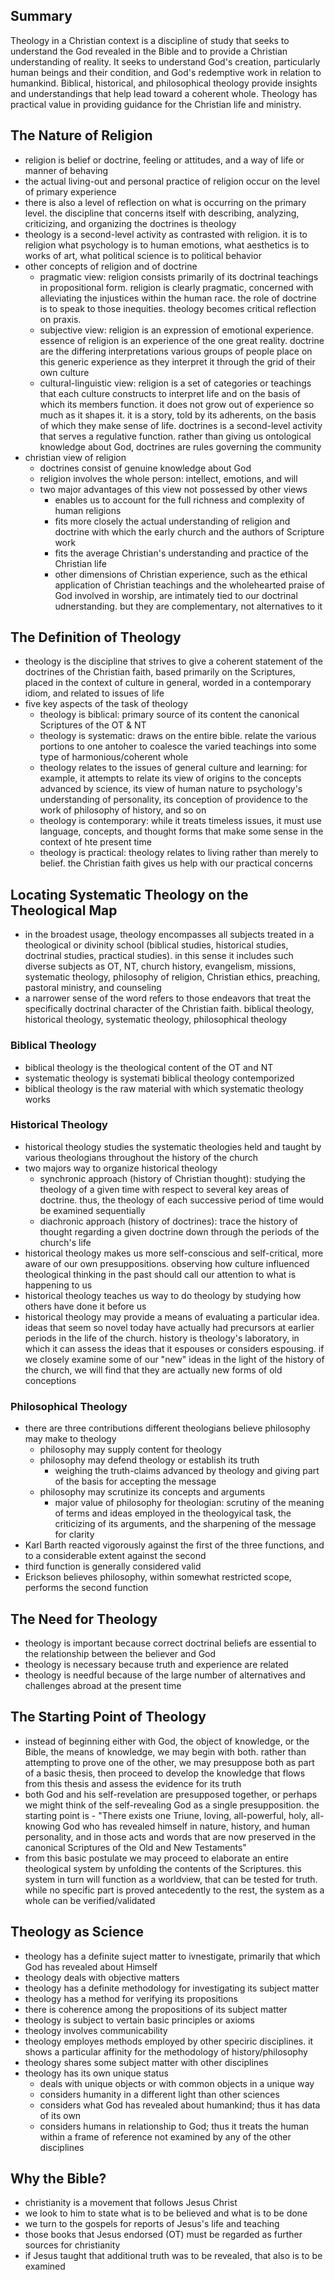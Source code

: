 ## Summary
Theology in a Christian context is a discipline of study that seeks to understand the God revealed in the Bible and to provide a Christian understanding of reality. It seeks to understand God's creation, particularly human beings and their condition, and God's redemptive work in relation to humankind. Biblical, historical, and philosophical theology provide insights and understandings that help lead toward a coherent whole. Theology has practical value in providing guidance for the Christian life and ministry.

## The Nature of Religion
* religion is belief or doctrine, feeling or attitudes, and a  way of life or manner of behaving
* the actual living-out and personal practice of religion occur on the level of primary experience
* there is also a level of reflection on what is occurring on the primary level. the discipline that concerns itself with describing, analyzing, criticizing, and organizing the doctrines is theology
* theology is a second-level activity as contrasted with religion. it is to religion what psychology is to human emotions, what aesthetics is to works of art, what political science is to political behavior
* other concepts of religion and of doctrine
    * pragmatic view: religion consists primarily of its doctrinal teachings in propositional form. religion is clearly pragmatic, concerned with alleviating the injustices within the human race. the role of doctrine is to speak to those inequities. theology becomes critical reflection on praxis.
    * subjective view: religion is an expression of emotional experience. essence of religion is an experience of the one great reality. doctrine are the differing interpretations various groups of people place on this generic experience as they interpret it through the grid of their own culture
    * cultural-linguistic view: religion is a set of categories or teachings that each culture constructs to interpret life and on the basis of which its members function. it does not grow out of experience so much as it shapes it. it is a story, told by its adherents, on the basis of which they make sense of life. doctrines is a second-level activity that serves a regulative function. rather than giving us ontological knowledge about God, doctrines are rules governing the community
* christian view of religion
    * doctrines consist of genuine knowledge about God
    * religion involves the whole person: intellect, emotions, and will
    * two major advantages of this view not possessed by other views
        * enables us to account for the full richness and complexity of human religions
        * fits more closely the actual understanding of religion and doctrine with which the early church and the authors of Scripture work
        * fits the average Christian's understanding and practice of the Christian life
        * other dimensions of Christian experience, such as the ethical application of Christian teachings and the wholehearted praise of God involved in worship, are intimately tied to our doctrinal udnerstanding. but they are complementary, not alternatives to it

## The Definition of Theology
* theology is the discipline that strives to give a coherent statement of the doctrines of the Christian faith, based primarily on the Scriptures, placed in the context of culture in general, worded in a contemporary idiom, and related to issues of life
* five key aspects of the task of theology
    * theology is biblical: primary source of its content the canonical Scriptures of the OT & NT
    * theology is systematic: draws on the entire bible. relate the various portions to one antoher to coalesce the varied teachings into some type of harmonious/coherent whole
    * theology relates to the issues of general culture and learning: for example, it attempts to relate its view of origins to the concepts advanced by science, its view of human nature to psychology's understanding of personality, its conception of providence to the work of philosophy of history, and so on
    * theology is contemporary: while it treats timeless issues, it must use language, concepts, and thought forms that make some sense in the context of hte present time
    * theology is practical: theology relates to living rather than merely to belief. the Christian faith gives us help with our practical concerns

## Locating Systematic Theology on the Theological Map
* in the broadest usage, theology encompasses all subjects treated in a theological or divinity school (biblical studies, historical studies, doctrinal studies, practical studies). in this sense it includes such diverse subjects as OT, NT, church history, evangelism, missions, systematic theology, philosophy of religion, Christian ethics, preaching, pastoral ministry, and counseling
* a narrower sense of the word refers to those endeavors that treat the specifically doctrinal character of the Christian faith. biblical theology, historical theology, systematic theology, philosophical theology

### Biblical Theology
* biblical theology is the theological content of the OT and NT
* systematic theology is systemati biblical theology contemporized
* biblical theology is the raw material with which systematic theology works

### Historical Theology
* historical theology studies the systematic theologies held and taught by various theologians throughout the history of the church
* two majors way to organize historical theology
    * synchronic approach (history of Christian thought): studying the theology of a given time with respect to several key areas of doctrine. thus, the theology of each successive period of time would be examined sequentially
    * diachronic approach (history of doctrines): trace the history of thought regarding a given doctrine down through the periods of the church's life
* historical theology makes us more self-conscious and self-critical, more aware of our own presuppositions. observing how culture influenced theological thinking in the past should call our attention to what is happening to us
* historical theology teaches us way to do theology by studying how others have done it before us
* historical theology may provide a means of evaluating a particular idea. ideas that seem so novel today have actually had precursors at earlier periods in the life of the church. history is theology's laboratory, in which it can assess the ideas that it espouses or considers espousing. if we closely examine some of our "new" ideas in the light of the history of the church, we will find that they are actually new forms of old conceptions

### Philosophical Theology
* there are three contributions different theologians believe philosophy may make to theology
    * philosophy may supply content for theology
    * philosophy may defend theology or establish its truth
        * weighing the truth-claims advanced by theology and giving part of the basis for accepting the message
    * philosophy may scrutinize its concepts and arguments
        * major value of philosophy for theologian: scrutiny of the meaning of terms and ideas employed in the theologyical task, the criticizing of its arguments, and the sharpening of the message for clarity
* Karl Barth reacted vigorously against the first of the three functions, and to a considerable extent against the second
* third function is generally considered valid
* Erickson believes philosophy, within somewhat restricted scope, performs the second function

## The Need for Theology
* theology is important because correct doctrinal beliefs are essential to the relationship between the believer and God
* theology is necessary because truth and experience are related
* theology is needful because of the large number of alternatives and challenges abroad at the present time

## The Starting Point of Theology
* instead of beginning either with God, the object of knowledge, or the Bible, the means of knowledge, we may begin with both. rather than attempting to prove one of the other, we may presuppose both as part of a basic thesis, then proceed to develop the knowledge that flows from this thesis and assess the evidence for its truth
* both God and his self-revelation are presupposed together, or perhaps we might think of the self-revealing God as a single presupposition. the starting point is - "There exists one Triune, loving, all-powerful, holy, all-knowing God who has revealed himself in nature, history, and human personality, and in those acts and words that are now preserved in the canonical Scriptures of the Old and New Testaments"
* from this basic postulate we may proceed to elaborate an entire theological system by unfolding the contents of the Scriptures. this system in turn will function as a worldview, that can be tested for truth. while no specific part is proved antecedently to the rest, the system as a whole can be verified/validated

## Theology as Science
* theology has a definite suject matter to ivnestigate, primarily that which God has revealed about Himself
* theology deals with objective matters
* theology has a definite methodology for investigating its subject matter
* theology has a method for verifying its propositions
* there is coherence among the propositions of its subject matter
* theology is subject to vertain basic principles or axioms
* theology involves communicability
* theology employes methods employed by other speciric disciplines. it shows a particular affinity for the methodology of history/philosophy
* theology shares some subject matter with other disciplines
* theology has its own unique status
    * deals with unique objects or with common objects in a unique way
    * considers humanity in a different light than other sciences
    * considers what God has revealed about humankind; thus it has data of its own
    * considers humans in relationship to God; thus it treats the human within a frame of reference not examined by any of the other disciplines

## Why the Bible?
* christianity is a movement that follows Jesus Christ
* we look to him to state what is to be believed and what is to be done
* we turn to the gospels for reports of Jesus's life and teaching
* those books that Jesus endorsed (OT) must be regarded as further sources for christianity
* if Jesus taught that additional truth was to be revealed, that also is to be examined
